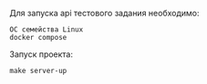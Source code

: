 Для запуска api тестового задания необходимо:

    ОС семейства Linux
    docker compose

Запуск проекта:

    make server-up